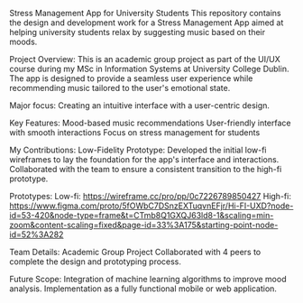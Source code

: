 Stress Management App for University Students
This repository contains the design and development work for a Stress Management App aimed at helping university students relax by suggesting music based on their moods.

Project Overview:
This is an academic group project as part of the UI/UX course during my MSc in Information Systems at University College Dublin. 
The app is designed to provide a seamless user experience while recommending music tailored to the user's emotional state.

Major focus: 
Creating an intuitive interface with a user-centric design.

Key Features:
Mood-based music recommendations
User-friendly interface with smooth interactions
Focus on stress management for students

My Contributions:
Low-Fidelity Prototype: Developed the initial low-fi wireframes to lay the foundation for the app's interface and interactions.
Collaborated with the team to ensure a consistent transition to the high-fi prototype.

Prototypes:
Low-fi: https://wireframe.cc/pro/pp/0c7226789850427
High-fi: https://www.figma.com/proto/5fOWbC7DSnzEXTuqvnEFjr/Hi-FI-UXD?node-id=53-420&node-type=frame&t=CTmb8Q1GXQJ63ld8-1&scaling=min-zoom&content-scaling=fixed&page-id=33%3A175&starting-point-node-id=52%3A282

Team Details:
Academic Group Project
Collaborated with 4 peers to complete the design and prototyping process.

Future Scope:
Integration of machine learning algorithms to improve mood analysis.
Implementation as a fully functional mobile or web application.
